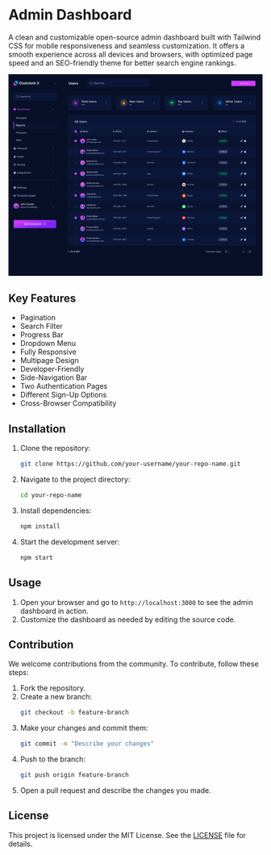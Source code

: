 

# Admin Dashboard

A clean and customizable open-source admin dashboard built with Tailwind CSS for mobile responsiveness and seamless customization. It offers a smooth experience across all devices and browsers, with optimized page speed and an SEO-friendly theme for better search engine rankings.


<img src="./images/Users.png" alt="User pannel">

## Key Features
- Pagination
- Search Filter
- Progress Bar
- Dropdown Menu
- Fully Responsive
- Multipage Design
- Developer-Friendly
- Side-Navigation Bar
- Two Authentication Pages
- Different Sign-Up Options
- Cross-Browser Compatibility

## Installation

1. Clone the repository:
    ```bash
    git clone https://github.com/your-username/your-repo-name.git
    ```

2. Navigate to the project directory:
    ```bash
    cd your-repo-name
    ```

3. Install dependencies:
    ```bash
    npm install
    ```

4. Start the development server:
    ```bash
    npm start
    ```

## Usage
1. Open your browser and go to `http://localhost:3000` to see the admin dashboard in action.
2. Customize the dashboard as needed by editing the source code.

## Contribution
We welcome contributions from the community. To contribute, follow these steps:
1. Fork the repository.
2. Create a new branch:
    ```bash
    git checkout -b feature-branch
    ```
3. Make your changes and commit them:
    ```bash
    git commit -m "Describe your changes"
    ```
4. Push to the branch:
    ```bash
    git push origin feature-branch
    ```
5. Open a pull request and describe the changes you made.

## License
This project is licensed under the MIT License. See the [LICENSE](LICENSE) file for details.
